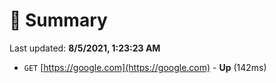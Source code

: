# 📖 Summary
Last updated: **8/5/2021, 1:23:23 AM**

- `GET` [https://google.com](https://google.com) - **Up** (142ms)
